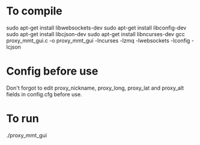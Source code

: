 # To compile
sudo apt-get install libwebsockets-dev
sudo apt-get install libconfig-dev
sudo apt-get install libcjson-dev
sudo apt-get install libncurses-dev
gcc proxy_mmt_gui.c -o proxy_mmt_gui -lncurses -lzmq -lwebsockets -lconfig -lcjson

# Config before use
Don't forgot to edit proxy_nickname, proxy_long, proxy_lat and proxy_alt fields in config.cfg before use.

# To run
./proxy_mmt_gui
